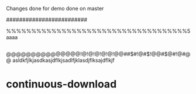 Changes done for demo
done on master

#########################

%%%%%%%%%%%%%%%%%%%%%%%%%%%%%%%%%%%%5
aaaa
##
@@@@@@@@@@@@@@@!@!@!@!@!@!@@##$#!@#$!@@#$@#!@#@@
asldkfjlkjasdkasjdflkjsadlfjklasdjflksajdflkjf
# continuous-download
